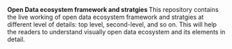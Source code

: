 <b>
Open Data ecosystem framework and stratgies
</b>
This repository contains the live working of open data ecosystem framework and stratgies at different level of details: top level, second-level, and so on. This will help the readers to understand visually open data ecosystem and its elements in detail. 
